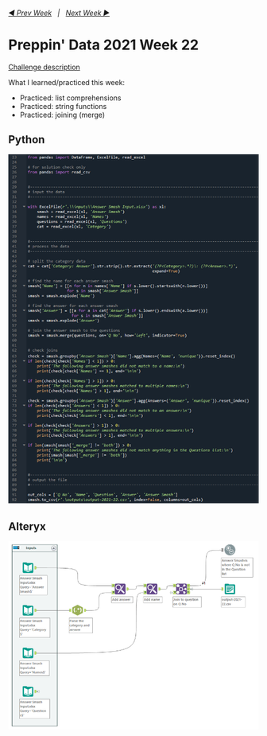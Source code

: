 <h6><a href="..\preppin-data-2021-21\README.md">◀  Prev Week</a>&nbsp;&nbsp;&nbsp;|&nbsp;&nbsp;&nbsp;<a href="..\preppin-data-2021-23\README.md">Next Week  ▶</a></h6>

# Preppin' Data 2021 Week 22

[Challenge description](https://preppindata.blogspot.com/2021/06/2021-week-22-answer-smash.html)

What I learned/practiced this week:
* Practiced: list comprehensions
* Practiced: string functions
* Practiced: joining (merge)

## Python
<a href="preppin-data-2021-22.py">
<img src="img-python-code-2021-22.png?raw=true" alt="Python code">
</a>

## Alteryx
<a href="preppin-data-2021-22.yxzp">
<img src="img-alteryx-2021-22.png?raw=true" alt="Alteryx workflow">
</a>
